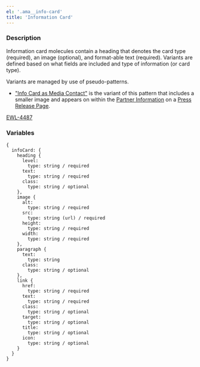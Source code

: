 ```yaml
---
el: '.ama__info-card'
title: 'Information Card'
---
```


### Description
Information card molecules contain a heading that denotes the card type (required), an image (optional), and format-able text (required). Variants are defined based on what fields are included and type of information (or card type).

Variants are managed by use of pseudo-patterns.

- ["Info Card as Media Contact"](/?p=molecules-info-card-as-media-contact) is the variant of this pattern that includes a smaller image and appears on within the [Partner Information](#) on a [Press Release Page](/?p=pages-press-release).

[EWL-4487](https://issues.ama-assn.org/browse/EWL-4487)

### Variables
~~~
{
  infoCard: {
    heading {
      level:
        type: string / required
      text:
        type: string / required
      class:
        type: string / optional
    },
    image {
      alt:
        type: string / required
      src:
        type: string (url) / required
      height:
        type: string / required
      width:
        type: string / required
    },
    paragraph {
      text:
        type: string
      class:
        type: string / optional
    },
    link {
      href:
        type: string / required
      text:
        type: string / required
      class:
        type: string / optional
      target:
        type: string / optional
      title:
        type: string / optional
      icon:
        type: string / optional
    }
  }
}
~~~
